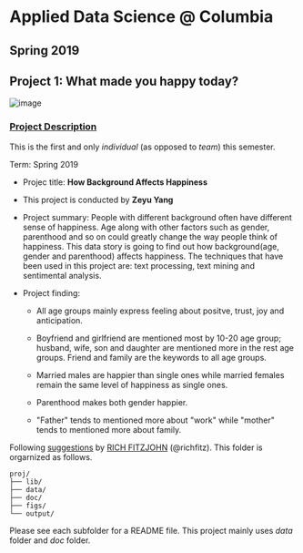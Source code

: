 # Applied Data Science @ Columbia
## Spring 2019
## Project 1: What made you happy today?

![image](figs/title.jpeg)

### [Project Description](doc/Proj1_desc.md)
This is the first and only *individual* (as opposed to *team*) this semester. 

Term: Spring 2019

+ Projec title: __How Background Affects Happiness__
+ This project is conducted by __Zeyu Yang__

+ Project summary: People with different background often have different sense of happiness. Age along with other factors such as gender, parenthood and so on could greatly change the way people think of happiness. This data story is going to find out how background(age, gender and parenthood) affects happiness. The techniques that have been used in this project are: text processing, text mining and sentimental analysis.

+ Project finding:
  
  * All age groups mainly express feeling about positve, trust, joy and anticipation.

  * Boyfriend and girlfriend are mentioned most by 10-20 age group; husband, wife, son and daughter are mentioned more in the rest age groups. Friend and family are the keywords to all age groups.
  
  * Married males are happier than single ones while married females remain the same level of happiness as single ones.
  
  * Parenthood makes both gender happier.

  * "Father" tends to mentioned more about "work" while "mother" tends to mentioned more about family.

Following [suggestions](http://nicercode.github.io/blog/2013-04-05-projects/) by [RICH FITZJOHN](http://nicercode.github.io/about/#Team) (@richfitz). This folder is orgarnized as follows.

```
proj/
├── lib/
├── data/
├── doc/
├── figs/
└── output/
```

Please see each subfolder for a README file. This project mainly uses *data* folder and *doc* folder.
